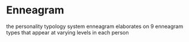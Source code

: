 # Enneagram
the personality typology system enneagram elaborates on 9 enneagram types that appear at varying levels in each person  